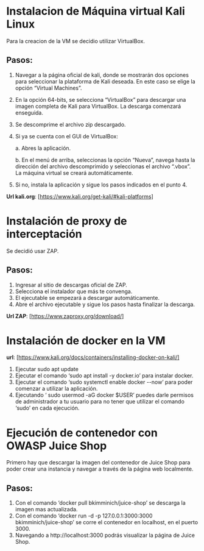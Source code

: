 # Instalacion de Máquina virtual Kali Linux

Para la creacion de la VM se decidio utilizar VirtualBox.

## Pasos:
1. Navegar a la página oficial de kali, donde se mostrarán dos opciones para seleccionar la plataforma de Kali deseada. En este caso se elige la opción “Virtual Machines”.
2. En la opción 64-bits, se selecciona “VirtualBox” para descargar una imagen completa de Kali para VirtualBox. La descarga comenzará enseguida.
3. Se descomprime el archivo zip descargado.
4. Si ya se cuenta con el GUI de VirtualBox:

    a. Abres la aplicación.

    b. En el menú de arriba, seleccionas la opción “Nueva”, navega hasta la dirección del archivo descomprimido y seleccionas el archivo “.vbox”. La máquina virtual se creará automáticamente.
5. Si no, instala la aplicación y sigue los pasos indicados en el punto 4.

**Url kali.org**: [https://www.kali.org/get-kali/#kali-platforms]

# Instalación de proxy de interceptación
Se decidió usar ZAP.
## Pasos:
1. Ingresar al sitio de descargas oficial de ZAP.
2. Selecciona el instalador que más te convenga.
3. El ejecutable se empezará a descargar automáticamente.
4. Abre el archivo ejecutable y sigue los pasos hasta finalizar la descarga.

**Url ZAP**: [https://www.zaproxy.org/download/]

# Instalación de docker en la VM
**url**: [https://www.kali.org/docs/containers/installing-docker-on-kali/]
1. Ejecutar sudo apt update
2. Ejecutar el comando ‘sudo apt install -y docker.io’ para instalar docker.
3. Ejecutar el comando ‘sudo systemctl enable docker --now’ para poder comenzar a utilizar la aplicación.
4. Ejecutando ‘ sudo usermod -aG docker $USER’ puedes darle permisos de administrador a tu usuario para no tener que utilizar el comando ‘sudo’ en cada ejecución.

# Ejecución de contenedor con OWASP Juice Shop
Primero hay que descargar la imagen del contenedor de Juice Shop para poder crear una instancia y navegar a través de la página web localmente.

## Pasos:
1. Con el comando ‘docker pull bkimminich/juice-shop’ se descarga la imagen mas actualizada.
2. Con el comando ‘docker run -d -p 127.0.0.1:3000:3000 bkimminich/juice-shop’ se corre el contenedor en localhost, en el puerto 3000.
3. Navegando a http://localhost:3000 podrás visualizar la página de Juice Shop.